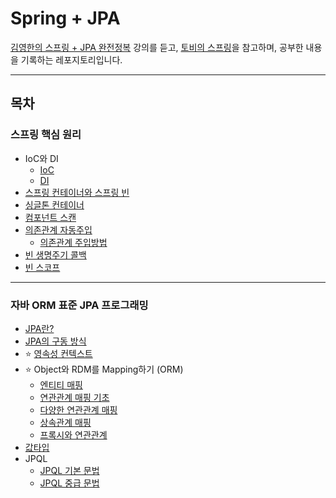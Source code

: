 # Spring + JPA

[김영한의 스프링 + JPA 완전정복](https://www.inflearn.com/roadmaps/373) 강의를 듣고, [토비의 스프링](http://www.kyobobook.co.kr/product/detailViewKor.laf?mallGb=KOR&ejkGb=KOR&barcode=9788960773431)을 참고하며, 공부한 내용을 기록하는 레포지토리입니다.

---
## 목차

### 스프링 핵심 원리
- IoC와 DI 
  - [IoC](https://github.com/jinnkimm7/spring-practice/blob/main/%EC%8A%A4%ED%94%84%EB%A7%81%20%ED%95%B5%EC%8B%AC%20%EC%9B%90%EB%A6%AC/IoC.md)
  - [DI](https://github.com/jinnkimm7/spring-practice/blob/main/%EC%8A%A4%ED%94%84%EB%A7%81%20%ED%95%B5%EC%8B%AC%20%EC%9B%90%EB%A6%AC/Dependency%20Injection.md)
- [스프링 컨테이너와 스프링 빈](https://github.com/jinnkimm7/spring-practice/blob/main/%EC%8A%A4%ED%94%84%EB%A7%81%20%ED%95%B5%EC%8B%AC%20%EC%9B%90%EB%A6%AC/%EC%8A%A4%ED%94%84%EB%A7%81%20%EC%BB%A8%ED%85%8C%EC%9D%B4%EB%84%88%EC%99%80%20%EC%8A%A4%ED%94%84%EB%A7%81%20%EB%B9%88.md)
- [싱글톤 컨테이너](https://github.com/jinnkimm7/spring-practice/blob/main/%EC%8A%A4%ED%94%84%EB%A7%81%20%ED%95%B5%EC%8B%AC%20%EC%9B%90%EB%A6%AC/%EC%8B%B1%EA%B8%80%ED%86%A4%20%EC%BB%A8%ED%85%8C%EC%9D%B4%EB%84%88.md)
- [컴포넌트 스캔](https://github.com/jinnkimm7/spring-practice/blob/main/%EC%8A%A4%ED%94%84%EB%A7%81%20%ED%95%B5%EC%8B%AC%20%EC%9B%90%EB%A6%AC/%EC%BB%B4%ED%8F%AC%EB%84%8C%ED%8A%B8%20%EC%8A%A4%EC%BA%94.md)
- [의존관계 자동주입](https://github.com/jinnkimm7/spring-practice/blob/main/%EC%8A%A4%ED%94%84%EB%A7%81%20%ED%95%B5%EC%8B%AC%20%EC%9B%90%EB%A6%AC/%EC%9D%98%EC%A1%B4%EA%B4%80%EA%B3%84%20%EC%9E%90%EB%8F%99%20%EC%A3%BC%EC%9E%85.md)
  - [의존관계 주입방법](https://github.com/jinnkimm7/spring-practice/blob/main/%EC%8A%A4%ED%94%84%EB%A7%81%20%ED%95%B5%EC%8B%AC%20%EC%9B%90%EB%A6%AC/IoC.md)
- [빈 생명주기 콜백](https://github.com/jinnkimm7/spring-practice/blob/main/%EC%8A%A4%ED%94%84%EB%A7%81%20%ED%95%B5%EC%8B%AC%20%EC%9B%90%EB%A6%AC/%EB%B9%88%20%EC%83%9D%EB%AA%85%EC%A3%BC%EA%B8%B0%20%EC%BD%9C%EB%B0%B1.md)
- [빈 스코프](https://github.com/jinnkimm7/spring-practice/blob/main/%EC%8A%A4%ED%94%84%EB%A7%81%20%ED%95%B5%EC%8B%AC%20%EC%9B%90%EB%A6%AC/%EB%B9%88%20%EC%8A%A4%EC%BD%94%ED%94%84.md)

--- 

### 자바 ORM 표준 JPA 프로그래밍
- [JPA란?](https://github.com/jinnkimm7/spring-practice/blob/main/JPA/JPA.md)
- [JPA의 구동 방식](https://github.com/jinnkimm7/spring-practice/blob/main/JPA/JPA%20%EA%B5%AC%EB%8F%99%20%EB%B0%A9%EC%8B%9D.md)
- ⭐️ [영속성 컨텍스트](https://github.com/jinnkimm7/spring-practice/blob/main/JPA/JPA%20%EA%B5%AC%EB%8F%99%20%EB%B0%A9%EC%8B%9D.md)
- ⭐️ Object와 RDM를 Mapping하기 (ORM)
  - [엔티티 매핑](https://github.com/jinnkimm7/spring-practice/blob/main/JPA/%EC%97%94%ED%8B%B0%ED%8B%B0%20%EB%A7%A4%ED%95%91.md)
  - [연관관계 매핑 기초](https://github.com/jinnkimm7/spring-practice/blob/main/JPA/%EC%97%B0%EA%B4%80%EA%B4%80%EA%B3%84%20%EB%A7%A4%ED%95%91%20%EA%B8%B0%EC%B4%88.md)
  - [다양한 연관관계 매핑](https://github.com/jinnkimm7/spring-practice/blob/main/JPA/%EB%8B%A4%EC%96%91%ED%95%9C%20%EC%97%B0%EA%B4%80%EA%B4%80%EA%B3%84%20%EB%A7%A4%ED%95%91.md)
  - [상속관계 매핑](https://github.com/jinnkimm7/spring-practice/blob/main/JPA/%EC%83%81%EC%86%8D%EA%B4%80%EA%B3%84%20%EB%A7%A4%ED%95%91.md)
  - [프록시와 연관관계](https://github.com/jinnkimm7/spring-practice/blob/main/JPA/%ED%94%84%EB%A1%9D%EC%8B%9C%EC%99%80%20%EC%97%B0%EA%B4%80%EA%B4%80%EA%B3%84.md)
- [값타입](https://github.com/jinnkimm7/spring-practice/blob/main/JPA/%EA%B0%92%20%ED%83%80%EC%9E%85.md)
- JPQL
  - [JPQL 기본 문법]()
  - [JPQL 중급 문법]()